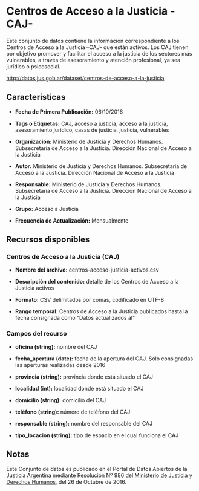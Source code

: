 Centros de Acceso a la Justicia -CAJ-
=====================================

Este conjunto de datos contiene la información correspondiente a los Centros de Acceso a la Justicia –CAJ- que están activos. Los CAJ tienen por objetivo promover y facilitar el acceso a la justicia de los sectores más vulnerables, a través de asesoramiento y atención profesional, ya sea jurídico o psicosocial.

http://datos.jus.gob.ar/dataset/centros-de-acceso-a-la-justicia

Características
---------------

-   **Fecha de Primera Publicación:** 06/10/2016

-   **Tags o Etiquetas:** CAJ, acceso a justicia, acceso a la justicia, asesoramiento jurídico, casas de justicia, justicia, vulnerables

-   **Organización:** Ministerio de Justicia y Derechos Humanos. Subsecretaría de Acceso a la Justicia. Dirección Nacional de Acceso a la Justicia

-   **Autor:** Ministerio de Justicia y Derechos Humanos. Subsecretaría de Acceso a la Justicia. Dirección Nacional de Acceso a la Justicia

-   **Responsable:** Ministerio de Justicia y Derechos Humanos. Subsecretaría de Acceso a la Justicia. Dirección Nacional de Acceso a la Justicia

-   **Grupo:** Acceso a Justicia

-   **Frecuencia de Actualización:** Mensualmente

Recursos disponibles
--------------------

### Centros de Acceso a la Justicia (CAJ)

-   **Nombre del archivo:** centros-acceso-justicia-activos.csv

-   **Descripción del contenido:** detalle de los Centros de Acceso a la Justicia activos

-   **Formato:** CSV delimitados por comas, codificado en UTF-8

-   **Rango temporal:** Centros de Acceso a la Justicia publicados hasta la fecha consignada como "Datos actualizados al"

### Campos del recurso

-   **oficina (string):** nombre del CAJ

-   **fecha_apertura (date):** fecha de la apertura del CAJ. Sólo consignadas las aperturas realizadas desde 2016

-   **provincia (string):** provincia donde está situado el CAJ

-   **localidad (int):** localidad donde está situado el CAJ

-   **domicilio (string):** domicilio del CAJ

-   **teléfono (string):** número de teléfono del CAJ

-   **responsable (string):** nombre del responsable del CAJ

-   **tipo_locacion (string):** tipo de espacio en el cual funciona el CAJ

Notas
------
Este Conjunto de datos es publicado en el Portal de Datos Abiertos de la Justicia Argentina mediante [Resolución Nº 986 del Ministerio de Justicia y Derechos Humanos](http://datos.jus.gob.ar/resoluciones/RESOL-2016-986-E-APN-MJ.pdf), del 26 de Octubre de 2016.

